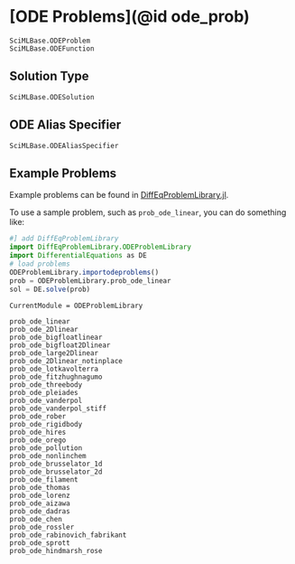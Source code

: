 # [ODE Problems](@id ode_prob)

```@docs
SciMLBase.ODEProblem
SciMLBase.ODEFunction
```

## Solution Type

```@docs
SciMLBase.ODESolution
```

## ODE Alias Specifier

```@docs
SciMLBase.ODEAliasSpecifier
```

## Example Problems

Example problems can be found in [DiffEqProblemLibrary.jl](https://github.com/SciML/DiffEqProblemLibrary.jl/tree/master/lib/ODEProblemLibrary/src).

To use a sample problem, such as `prob_ode_linear`, you can do something like:

```julia
#] add DiffEqProblemLibrary
import DiffEqProblemLibrary.ODEProblemLibrary
import DifferentialEquations as DE
# load problems
ODEProblemLibrary.importodeproblems()
prob = ODEProblemLibrary.prob_ode_linear
sol = DE.solve(prob)
```

```@meta
CurrentModule = ODEProblemLibrary
```

```@docs
prob_ode_linear
prob_ode_2Dlinear
prob_ode_bigfloatlinear
prob_ode_bigfloat2Dlinear
prob_ode_large2Dlinear
prob_ode_2Dlinear_notinplace
prob_ode_lotkavolterra
prob_ode_fitzhughnagumo
prob_ode_threebody
prob_ode_pleiades
prob_ode_vanderpol
prob_ode_vanderpol_stiff
prob_ode_rober
prob_ode_rigidbody
prob_ode_hires
prob_ode_orego
prob_ode_pollution
prob_ode_nonlinchem
prob_ode_brusselator_1d
prob_ode_brusselator_2d
prob_ode_filament
prob_ode_thomas
prob_ode_lorenz
prob_ode_aizawa
prob_ode_dadras
prob_ode_chen
prob_ode_rossler
prob_ode_rabinovich_fabrikant
prob_ode_sprott
prob_ode_hindmarsh_rose
```
